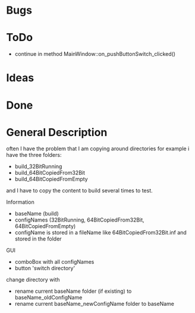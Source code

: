 ﻿# Bugs

# ToDo
* continue in method MainWindow::on_pushButtonSwitch_clicked()

# Ideas

# Done

# General Description
often I have the problem that I am copying around directories
for example i have the three folders:
* build_32BitRunning
* build_64BitCopiedFrom32Bit
* build_64BitCopiedFromEmpty

and I have to copy the content to build several times to test.

Information
- baseName (build)
- configNames (32BitRunning, 64BitCopiedFrom32Bit, 64BitCopiedFromEmpty)
- configName is stored in a fileName like 64BitCopiedFrom32Bit.inf and stored in the folder

GUI
- comboBox with all configNames
- button 'switch directory'

change directory with
- rename current baseName folder (if existing) to baseName_oldConfigName
- rename current baseName_newConfigName folder to baseName
